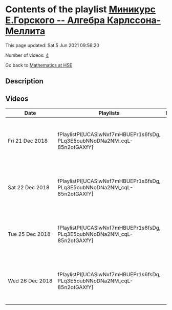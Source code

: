 # Contents of the playlist [Миникурс Е.Горского -- Алгебра Карлссона-Меллита](https://www.youtube.com/playlist?list=PLq3E5oubNNoDNa2NM_cqL-85n2otGAXfY)

This page updated: Sat 5 Jun 2021 09:56:20

Number of videos: [4](#videos)

Go back to [Mathematics at HSE](../README.md)

## Description



## Videos

|Date|Playlists|Links|Name|
|---|---|---|---|
| Fri&nbsp;21&nbsp;Dec&nbsp;2018 | fPlaylistPl[UCASlwNxf7mHBUEPr1s6fsDg, PLq3E5oubNNoDNa2NM_cqL-85n2otGAXfY] |  | [[**e**](https://studio.youtube.com/video/OenckrnEcRA/edit "Edit")] [Евгений Горский -- Алгебра Карлссона-Меллита (лекция №1)](https://www.youtube.com/watch?v=OenckrnEcRA&list=PLq3E5oubNNoDNa2NM_cqL-85n2otGAXfY "Недавно Эрик Карлссон и Антон Меллит ввели новую интересную алгебру и доказали с ее помощью так называемую “Шаффл-гипотезу” Хаглунда, Хаймана и др.   Я расскажу о свойствах этой алгебры и ее связи с алгеброй Динга-Йохара, схемами Гильберта точек на плоскости и торическими узлами  19 декабря  Алгебра A_{q,t}: определение, свойства, полиномиальное представление, автоморфизмы   22 декабря  Параболические схемы Гильберта и действие A_{q,t} на эквивариантной К-теории  25 декабря  Шаффл-гипотеза и ее доказательство   26 декабря  Рациональная шаффл-гипотеза и инварианты торических узлов") |
| Sat&nbsp;22&nbsp;Dec&nbsp;2018 | fPlaylistPl[UCASlwNxf7mHBUEPr1s6fsDg, PLq3E5oubNNoDNa2NM_cqL-85n2otGAXfY] |  | [[**e**](https://studio.youtube.com/video/vB6MzB5Tdug/edit "Edit")] [Евгений Горский -- Алгебра Карлссона-Меллита (лекция №2)](https://www.youtube.com/watch?v=vB6MzB5Tdug&list=PLq3E5oubNNoDNa2NM_cqL-85n2otGAXfY "Недавно Эрик Карлссон и Антон Меллит ввели новую интересную алгебру и доказали с ее помощью так называемую “Шаффл-гипотезу” Хаглунда, Хаймана и др.   Я расскажу о свойствах этой алгебры и ее связи с алгеброй Динга-Йохара, схемами Гильберта точек на плоскости и торическими узлами  19 декабря  Алгебра A_{q,t}: определение, свойства, полиномиальное представление, автоморфизмы   22 декабря  Параболические схемы Гильберта и действие A_{q,t} на эквивариантной К-теории  25 декабря  Шаффл-гипотеза и ее доказательство   26 декабря  Рациональная шаффл-гипотеза и инварианты торических узлов") |
| Tue&nbsp;25&nbsp;Dec&nbsp;2018 | fPlaylistPl[UCASlwNxf7mHBUEPr1s6fsDg, PLq3E5oubNNoDNa2NM_cqL-85n2otGAXfY] |  | [[**e**](https://studio.youtube.com/video/1Ij13OgJ6J4/edit "Edit")] [Евгений Горский -- Алгебра Карлссона-Меллита (лекция №3)](https://www.youtube.com/watch?v=1Ij13OgJ6J4&list=PLq3E5oubNNoDNa2NM_cqL-85n2otGAXfY "Недавно Эрик Карлссон и Антон Меллит ввели новую интересную алгебру и доказали с ее помощью так называемую “Шаффл-гипотезу” Хаглунда, Хаймана и др.   Я расскажу о свойствах этой алгебры и ее связи с алгеброй Динга-Йохара, схемами Гильберта точек на плоскости и торическими узлами  19 декабря  Алгебра A_{q,t}: определение, свойства, полиномиальное представление, автоморфизмы   22 декабря  Параболические схемы Гильберта и действие A_{q,t} на эквивариантной К-теории  25 декабря  Шаффл-гипотеза и ее доказательство   26 декабря  Рациональная шаффл-гипотеза и инварианты торических узлов") |
| Wed&nbsp;26&nbsp;Dec&nbsp;2018 | fPlaylistPl[UCASlwNxf7mHBUEPr1s6fsDg, PLq3E5oubNNoDNa2NM_cqL-85n2otGAXfY] |  | [[**e**](https://studio.youtube.com/video/z_OQqvS88YI/edit "Edit")] [Евгений Горский -- Алгебра Карлссона-Меллита (лекция №4)](https://www.youtube.com/watch?v=z_OQqvS88YI&list=PLq3E5oubNNoDNa2NM_cqL-85n2otGAXfY "Недавно Эрик Карлссон и Антон Меллит ввели новую интересную алгебру и доказали с ее помощью так называемую “Шаффл-гипотезу” Хаглунда, Хаймана и др.   Я расскажу о свойствах этой алгебры и ее связи с алгеброй Динга-Йохара, схемами Гильберта точек на плоскости и торическими узлами  19 декабря  Алгебра A_{q,t}: определение, свойства, полиномиальное представление, автоморфизмы   22 декабря  Параболические схемы Гильберта и действие A_{q,t} на эквивариантной К-теории  25 декабря  Шаффл-гипотеза и ее доказательство   26 декабря  Рациональная шаффл-гипотеза и инварианты торических узлов") |
